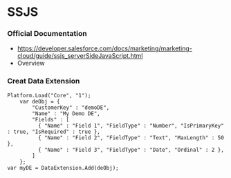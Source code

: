 # SSJS

### Official Documentation
- https://developer.salesforce.com/docs/marketing/marketing-cloud/guide/ssjs_serverSideJavaScript.html
- Overview

### Creat Data Extension
```
Platform.Load("Core", "1");
    var deObj = {
        "CustomerKey" : "demoDE",
        "Name" : "My Demo DE",
        "Fields" : [
          { "Name" : "Field 1", "FieldType" : "Number", "IsPrimaryKey" : true, "IsRequired" : true },
          { "Name" : "Field 2", "FieldType" : "Text", "MaxLength" : 50 },
          { "Name" : "Field 3", "FieldType" : "Date", "Ordinal" : 2 },
        ]
    };
var myDE = DataExtension.Add(deObj);
```
